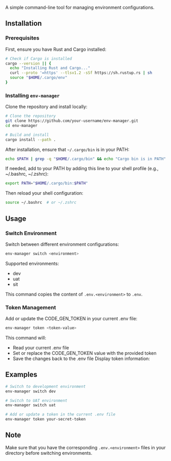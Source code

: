 A simple command-line tool for managing environment configurations.


## Installation

### Prerequisites

First, ensure you have Rust and Cargo installed:

```bash
# Check if Cargo is installed
cargo --version || {
  echo "Installing Rust and Cargo..."
  curl --proto '=https' --tlsv1.2 -sSf https://sh.rustup.rs | sh
  source "$HOME/.cargo/env"
}
```

### Installing `env-manager`
Clone the repository and install locally:

```bash
# Clone the repository
git clone https://github.com/your-username/env-manager.git
cd env-manager

# Build and install
cargo install --path .
```

After installation, ensure that `~/.cargo/bin` is in your PATH:

```bash
echo $PATH | grep -q "$HOME/.cargo/bin" && echo "Cargo bin is in PATH" || echo "Add ~/.cargo/bin to your PATH"
```

If needed, add to your PATH by adding this line to your shell profile (e.g., ~/.bashrc, ~/.zshrc):

```bash
export PATH="$HOME/.cargo/bin:$PATH"
```

Then reload your shell configuration:

```bash
source ~/.bashrc  # or ~/.zshrc
```

## Usage

### Switch Environment

Switch between different environment configurations:

```bash
env-manager switch <environment>
```

Supported environments:
- dev
- uat
- sit

This command copies the content of `.env.<environment>` to `.env`.

### Token Management

Add or update the CODE_GEN_TOKEN in your current .env file:

```bash
env-manager token <token-value>
```

This command will:
- Read your current .env file
- Set or replace the CODE_GEN_TOKEN value with the provided token
- Save the changes back to the .env file
Display token information:

## Examples

```bash
# Switch to development environment
env-manager switch dev

# Switch to UAT environment
env-manager switch uat

# Add or update a token in the current .env file
env-manager token your-secret-token
```

## Note

Make sure that you have the corresponding `.env.<environment>` files in your directory before switching environments.
